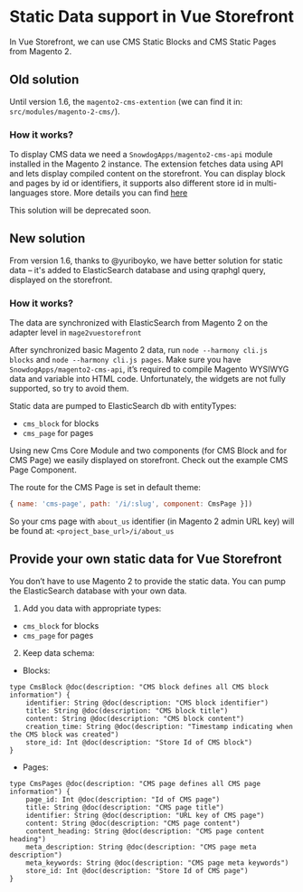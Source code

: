 # Static Data support in Vue Storefront

In Vue Storefront, we can use CMS Static Blocks and CMS Static Pages from Magento 2.

## Old solution

Until version 1.6, the `magento2-cms-extention` (we can find it in: `src/modules/magento-2-cms/`).

### How it works?

To display CMS data we need a `SnowdogApps/magento2-cms-api` module installed in the Magento 2 instance.
The extension fetches data using API and lets display compiled content on the storefront. You can display block and pages by id or identifiers, it supports also different store id in multi-languages  store.
More details you can find [here](https://github.com/LogimaeCommerce/logima-pwa/tree/master/src/modules/magento-2-cms)

This solution will be deprecated soon.

## New solution

From version 1.6, thanks to @yuriboyko, we have better solution for static data – it's added to ElasticSearch database and using qraphgl query, displayed on the storefront.

### How it works?

The data are synchronized with ElasticSearch from Magento 2 on the adapter level in `mage2vuestorefront`

After synchronized basic Magento 2 data, run `node --harmony cli.js blocks` and `node --harmony cli.js pages`. Make sure you have `SnowdogApps/magento2-cms-api`, it’s required to compile Magento WYSIWYG data and variable into HTML code. Unfortunately, the widgets are not fully supported, so try to avoid them.

Static data are pumped to ElasticSearch db with entityTypes:

- `cms_block` for blocks
- `cms_page` for pages

Using new Cms Core Module  and two components (for CMS Block and for CMS Page) we easily displayed on storefront. Check out the example CMS Page Component.

The route for the CMS Page is set in default theme:
```js
{ name: 'cms-page', path: '/i/:slug', component: CmsPage }])
```

So your cms page with `about_us` identifier (in Magento 2 admin URL key) will be found at: `<project_base_url>/i/about_us`

## Provide your own static data for Vue Storefront

You don’t have to use Magento 2 to provide the static data. You can pump the ElasticSearch database with your own data.

1. Add you data with appropriate types:
- `cms_block` for blocks
- `cms_page` for pages

2. Keep data schema:
- Blocks:
```
type CmsBlock @doc(description: "CMS block defines all CMS block information") {
    identifier: String @doc(description: "CMS block identifier")
    title: String @doc(description: "CMS block title")
    content: String @doc(description: "CMS block content")
    creation_time: String @doc(description: "Timestamp indicating when the CMS block was created")
    store_id: Int @doc(description: "Store Id of CMS block")
}
```
- Pages:
```
type CmsPages @doc(description: "CMS page defines all CMS page information") {
    page_id: Int @doc(description: "Id of CMS page")
    title: String @doc(description: "CMS page title")
    identifier: String @doc(description: "URL key of CMS page")
    content: String @doc(description: "CMS page content")
    content_heading: String @doc(description: "CMS page content heading")
    meta_description: String @doc(description: "CMS page meta description")
    meta_keywords: String @doc(description: "CMS page meta keywords")
    store_id: Int @doc(description: "Store Id of CMS page")
}
```

